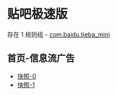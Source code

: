 # 贴吧极速版

存在 1 规则组 - [com.baidu.tieba_mini](/src/apps/com.baidu.tieba_mini.ts)

## 首页-信息流广告

- [快照-0](https://gkd-kit.gitee.io/import/12905039)
- [快照-1](https://gkd-kit.gitee.io/import/12904633)
